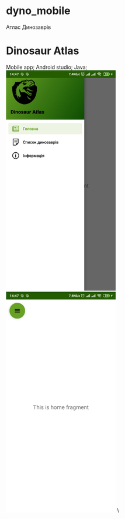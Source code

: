 # dyno_mobile
Атлас Динозаврів    
# Dinosaur Atlas    
Mobile app; Android studio; Java;    
<img src="https://github.com/nprblm/dyno_mobile/blob/main/screanshots/menu.jpg" height="600">
<img src="https://github.com/nprblm/dyno_mobile/blob/main/screanshots/fragment.jpg" height="600">
\
